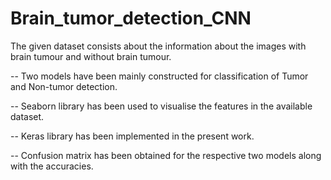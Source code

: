 # Brain_tumor_detection_CNN

The given dataset consists about the information about the images with brain tumour and without brain tumour.

-- Two models have been mainly constructed for classification of Tumor and Non-tumor detection.

-- Seaborn library has been used to visualise the features in the available dataset.

-- Keras library has been implemented in the present work.

-- Confusion matrix has been obtained for the respective two models along with the accuracies.
